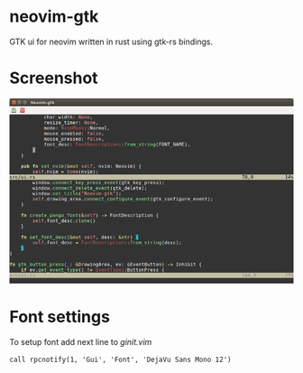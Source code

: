 # neovim-gtk
GTK ui for neovim written in rust using gtk-rs bindings. 

# Screenshot
![Main Window](/screenshots/neovimgtk-screen.png?raw=true)

# Font settings
To setup font add next line to *ginit.vim*
```vim
call rpcnotify(1, 'Gui', 'Font', 'DejaVu Sans Mono 12')
```
